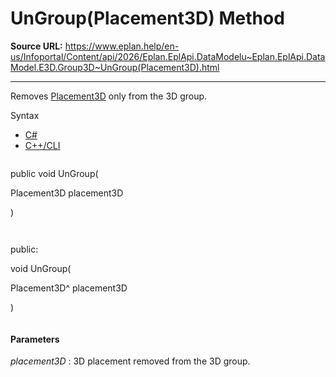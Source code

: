 # UnGroup(Placement3D) Method

**Source URL:** https://www.eplan.help/en-us/Infoportal/Content/api/2026/Eplan.EplApi.DataModelu~Eplan.EplApi.DataModel.E3D.Group3D~UnGroup(Placement3D).html

---

Removes [Placement3D](Eplan.EplApi.DataModelu~Eplan.EplApi.DataModel.E3D.Placement3D.html) only from the 3D group.

Syntax

- [C#](#i-syntax-CS)
- [C++/CLI](#i-syntax-CPP2005)

```
```
public void UnGroup( 

   Placement3D placement3D

)
```
```

```
```
public:

void UnGroup( 

   Placement3D^ placement3D

)
```
```

#### Parameters

*placement3D*
:   3D placement removed from the 3D group.
